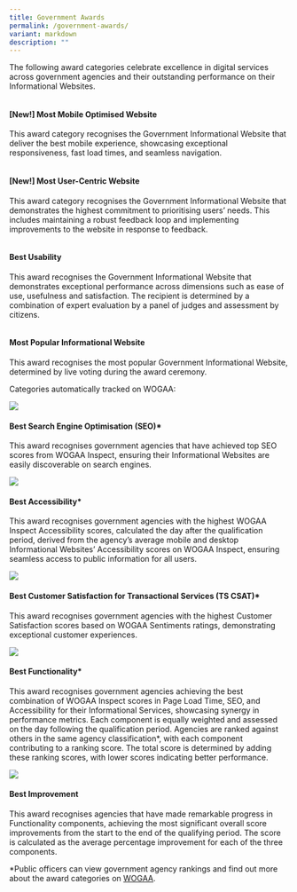 ```yaml
---
title: Government Awards
permalink: /government-awards/
variant: markdown
description: ""
---
```

<style type="text/css">
.content h4 {
    color: #B41E8E;
    font-weight: 700;
}
</style>
<p>The following award categories celebrate excellence in digital services across government agencies and their outstanding performance on their Informational Websites.</p>
<div class="row is-multiline">
  <div class="col is-2"><img alt="" src="/images/icn_mobile_optimised.svg"></div>
  <div class="col is-10">
    <h4>[New!] Most Mobile Optimised Website</h4>
    <p>This award category recognises the Government Informational Website that deliver the best mobile experience, showcasing exceptional responsiveness, fast load times, and seamless navigation.</p>
  </div>
    <div class="col is-2"><img alt="" src="/images/icn_usercentric.svg"></div>
  <div class="col is-10">
    <h4>[New!] Most User-Centric Website</h4>
    <p>This award category recognises the Government Informational Website that demonstrates the highest commitment to prioritising users’ needs. This includes maintaining a robust feedback loop and implementing improvements to the website in response to feedback.</p>
  </div>
  <div class="col is-2"><img alt="" src="/images/icn_usability.svg"></div>
  <div class="col is-10">
    <h4>Best Usability</h4>
    <p>This award recognises the Government Informational Website that demonstrates exceptional performance across dimensions such as ease of use, usefulness and satisfaction. The recipient is determined by a combination of expert evaluation by a panel of judges and assessment by citizens.</p>
  </div>
  <div class="col is-2"><img alt="" src="/images/icn_popularis.svg"></div>
  <div class="col is-10">
    <h4>Most Popular Informational Website</h4>
    <p>This award recognises the most popular Government Informational Website, determined by live voting during the award ceremony.</p>
  </div>
</div>
<p>Categories automatically tracked on WOGAA:</p>
<div class="row is-multiline">
    <div class="col is-2"><img src="/images/icn_seo.svg"></div>
  <div class="col is-10">
    <h4>Best Search Engine Optimisation (SEO)*</h4>
    <p>This award recognises government agencies that have achieved top SEO scores from WOGAA Inspect, ensuring their Informational Websites are easily discoverable on search engines.</p>
  </div>
  <div class="col is-2"><img src="/images/icn_accessibility.svg"></div>
  <div class="col is-10">
    <h4>Best Accessibility*</h4>
    <p>This award recognises government agencies with the highest WOGAA Inspect Accessibility scores, calculated the day after the qualification period, derived from the agency’s average mobile and desktop Informational Websites’ Accessibility scores on WOGAA Inspect, ensuring seamless access to public information for all users.</p>
  </div>
  <div class="col is-2"><img src="/images/icn_csat.svg"></div>
  <div class="col is-10">
    <h4>Best Customer Satisfaction for Transactional Services (TS CSAT)*</h4>
    <p>This award recognises government agencies with the highest Customer Satisfaction scores based on WOGAA Sentiments ratings, demonstrating exceptional customer experiences.</p>
  </div>
  <div class="col is-2"><img src="/images/icn_functionality.svg"></div>
  <div class="col is-10">
    <h4>Best Functionality*</h4>
    <p>This award recognises government agencies achieving the best combination of WOGAA Inspect scores in Page Load Time, SEO, and Accessibility for their Informational Services, showcasing synergy in performance metrics. Each component is equally weighted and assessed on the day following the qualification period. Agencies are ranked against others in the same agency classification*, with each component contributing to a ranking score. The total score is determined by adding these ranking scores, with lower scores indicating better performance.</p>
  </div>
  <div class="col is-2"><img src="/images/icn_improvement.svg"></div>
  <div class="col is-10">
    <h4>Best Improvement</h4>
    <p>This award recognises agencies that have made remarkable progress in Functionality components, achieving the most significant overall score improvements from the start to the end of the qualifying period. The score is calculated as the average percentage improvement for each of the three components.</p>
  </div>
    <p>*Public officers can view government agency rankings and find out more about the award categories on <a target="_blank" href="https://wogaa.sg/digital-service-award/">WOGAA</a>.</p>
</div>